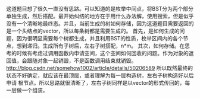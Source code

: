 这道题目想了很久一直没有思路。可以知道的是枚举中间点，将BST分为两个部分单独生成，然后搭配。最开始纠结的地方在于用什么办法解，使用搜索，但是似乎没有一个清晰地最终态。并且，当前生成的树如何存储，因为这道题目需要返回的
是一个头结点的vector，所以每条树都是需要生成的。
首先，是如何生成的问题，因为很明显需要每个树都生成，并且利用BST的性质，枚举区间内的各个节点，想到递归。生成所有子树后，左右子树搭配，n*m。
其次，如何存储。在思考的时候有考虑过调用函数内申请空间，这个空间如何回收的问题。作为对象的返回值，会跟随对象一起销毁，不是函数调用结束就销毁。
http://blog.csdn.net/somehow1002/article/details/50206589 所以既然最终的状态不好确定，就应该在最顶层，或者理解为每一层构造树，左右子树构造好以后申请
根节点。所以思路就很清晰了，左右子树同样是以vector的形式传回的，每一层做一个组装。
